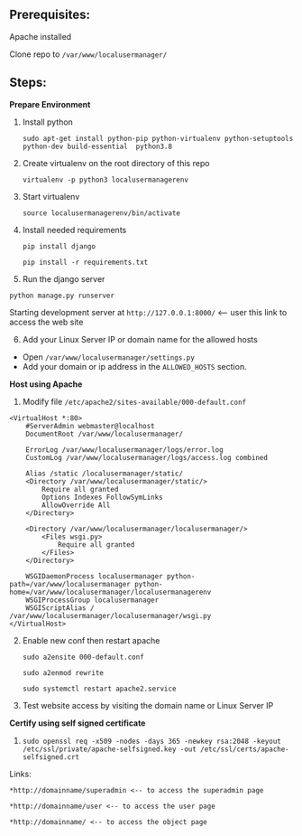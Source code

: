 ## Prerequisites:
Apache installed

Clone repo to ```/var/www/localusermanager/```

## Steps:
**Prepare Environment**
1. Install python
 
    ```sudo apt-get install python-pip python-virtualenv python-setuptools python-dev build-essential  python3.8```
  
 2. Create virtualenv on the root directory of this repo
 
    ```virtualenv -p python3 localusermanagerenv```
   
 3. Start virtualenv
 
    ```source localusermanagerenv/bin/activate```
   
 4. Install needed requirements
 
    ```pip install django```
    
    ```pip install -r requirements.txt```
    
  5. Run the django server

  ```python manage.py runserver```

  Starting development server at ```http://127.0.0.1:8000/``` <-- user this link to access the web site

  6. Add your Linux Server IP or domain name for the allowed hosts
   - Open ```/var/www/localusermanager/settings.py```
   - Add your domain or ip address in the ``ALLOWED_HOSTS`` section.
    



**Host using Apache**

1. Modify file ```/etc/apache2/sites-available/000-default.conf```

```
<VirtualHost *:80>
	#ServerAdmin webmaster@localhost
	DocumentRoot /var/www/localusermanager/

	ErrorLog /var/www/localusermanager/logs/error.log
	CustomLog /var/www/localusermanager/logs/access.log combined

	Alias /static /localusermanager/static/
	<Directory /var/www/localusermanager/static/>
		Require all granted
		Options Indexes FollowSymLinks
		AllowOverride All
	</Directory>

	<Directory /var/www/localusermanager/localusermanager/>
		<Files wsgi.py>
			Require all granted
		</Files>
	</Directory>

	WSGIDaemonProcess localusermanager python-path=/var/www/localusermanager python-home=/var/www/localusermanager/localusermanagerenv
	WSGIProcessGroup localusermanager
	WSGIScriptAlias / /var/www/localusermanager/localusermanager/wsgi.py
</VirtualHost>
```

2. Enable new conf then restart apache

    ```sudo a2ensite 000-default.conf```

    ```sudo a2enmod rewrite```

    ```sudo systemctl restart apache2.service```

3. Test website access by visiting the domain name or Linux Server IP


**Certify using self signed certificate**
1. ```sudo openssl req -x509 -nodes -days 365 -newkey rsa:2048 -keyout /etc/ssl/private/apache-selfsigned.key -out /etc/ssl/certs/apache-selfsigned.crt```


Links:

    *http://domainname/superadmin <-- to access the superadmin page

    *http://domainname/user <-- to access the user page

    *http://domainname/ <-- to access the object page

